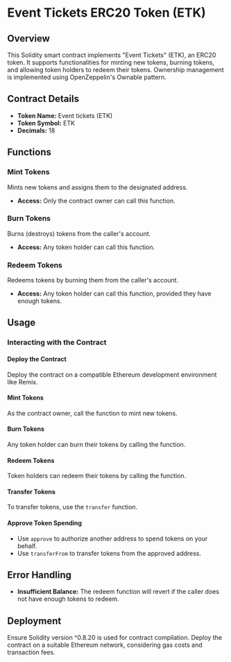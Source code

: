 # Event Tickets ERC20 Token (ETK)

## Overview

This Solidity smart contract implements "Event Tickets" (ETK), an ERC20 token. It supports functionalities for minting new tokens, burning tokens, and allowing token holders to redeem their tokens. Ownership management is implemented using OpenZeppelin's Ownable pattern.

## Contract Details

- **Token Name:** Event tickets (ETK)
- **Token Symbol:** ETK
- **Decimals:** 18

## Functions

### Mint Tokens

Mints new tokens and assigns them to the designated address.

- **Access:** Only the contract owner can call this function.

### Burn Tokens

Burns (destroys) tokens from the caller's account.

- **Access:** Any token holder can call this function.

### Redeem Tokens

Redeems tokens by burning them from the caller's account.

- **Access:** Any token holder can call this function, provided they have enough tokens.

## Usage

### Interacting with the Contract

#### Deploy the Contract

Deploy the contract on a compatible Ethereum development environment like Remix.

#### Mint Tokens

As the contract owner, call the function to mint new tokens.

#### Burn Tokens

Any token holder can burn their tokens by calling the function.

#### Redeem Tokens

Token holders can redeem their tokens by calling the function.

#### Transfer Tokens

To transfer tokens, use the `transfer` function.

#### Approve Token Spending

- Use `approve` to authorize another address to spend tokens on your behalf.
- Use `transferFrom` to transfer tokens from the approved address.

## Error Handling

- **Insufficient Balance:** The redeem function will revert if the caller does not have enough tokens to redeem.

## Deployment

Ensure Solidity version ^0.8.20 is used for contract compilation. Deploy the contract on a suitable Ethereum network, considering gas costs and transaction fees.
